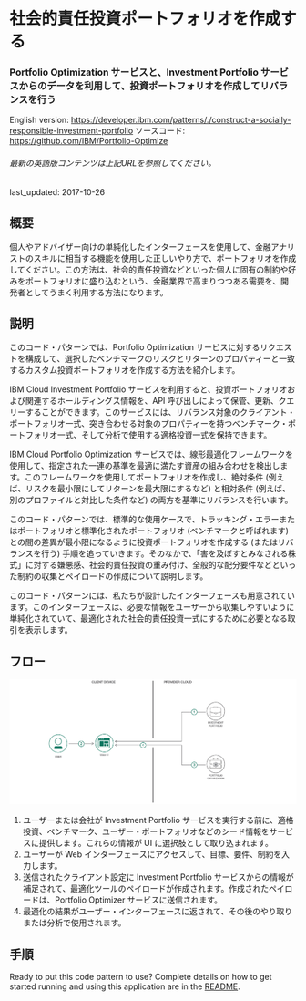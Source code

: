 # 社会的責任投資ポートフォリオを作成する

### Portfolio Optimization サービスと、Investment Portfolio サービスからのデータを利用して、投資ポートフォリオを作成してリバランスを行う

English version: https://developer.ibm.com/patterns/./construct-a-socially-responsible-investment-portfolio
  ソースコード: https://github.com/IBM/Portfolio-Optimize

###### 最新の英語版コンテンツは上記URLを参照してください。
last_updated:    2017-10-26

 ## 概要

個人やアドバイザー向けの単純化したインターフェースを使用して、金融アナリストのスキルに相当する機能を使用した正しいやり方で、ポートフォリオを作成してください。この方法は、社会的責任投資などといった個人に固有の制約や好みをポートフォリオに盛り込むという、金融業界で高まりつつある需要を、開発者としてうまく利用する方法になります。

## 説明

このコード・パターンでは、Portfolio Optimization サービスに対するリクエストを構成して、選択したベンチマークのリスクとリターンのプロパティーと一致するカスタム投資ポートフォリオを作成する方法を紹介します。

IBM Cloud Investment Portfolio サービスを利用すると、投資ポートフォリオおよび関連するホールディングス情報を、API 呼び出しによって保管、更新、クエリーすることができます。このサービスには、リバランス対象のクライアント・ポートフォリオ一式、突き合わせる対象のプロパティーを持つベンチマーク・ポートフォリオ一式、そして分析で使用する適格投資一式を保持できます。

IBM Cloud Portfolio Optimization サービスでは、線形最適化フレームワークを使用して、指定された一連の基準を最適に満たす資産の組み合わせを検出します。このフレームワークを使用してポートフォリオを作成し、絶対条件 (例えば、リスクを最小限にしてリターンを最大限にするなど) と相対条件 (例えば、別のプロファイルと対比した条件など) の両方を基準にリバランスを行います。

このコード・パターンでは、標準的な使用ケースで、トラッキング・エラーまたはポートフォリオと標準化されたポートフォリオ (ベンチマークと呼ばれます) との間の差異が最小限になるように投資ポートフォリオを作成する (またはリバランスを行う) 手順を追っていきます。そのなかで、「害を及ぼすとみなされる株式」に対する嫌悪感、社会的責任投資の重み付け、全般的な配分要件などといった制約の収集とペイロードの作成について説明します。

このコード・パターンには、私たちが設計したインターフェースも用意されています。このインターフェースは、必要な情報をユーザーから収集しやすいように単純化されていて、最適化された社会的責任投資一式にするために必要となる取引を表示します。

## フロー

![フロー](./images/portfolio-optimization-arch.png)

1. ユーザーまたは会社が Investment Portfolio サービスを実行する前に、適格投資、ベンチマーク、ユーザー・ポートフォリオなどのシード情報をサービスに提供します。これらの情報が UI に選択肢として取り込まれます。
1. ユーザーが Web インターフェースにアクセスして、目標、要件、制約を入力します。
1. 送信されたクライアント設定に Investment Portfolio サービスからの情報が補足されて、最適化ツールのペイロードが作成されます。作成されたペイロードは、Portfolio Optimizer サービスに送信されます。
1. 最適化の結果がユーザー・インターフェースに返されて、その後のやり取りまたは分析で使用されます。

## 手順

Ready to put this code pattern to use? Complete details on how to get started running and using this application are in the [README](https://github.com/IBM/Portfolio-Optimize/blob/master/README.md).
